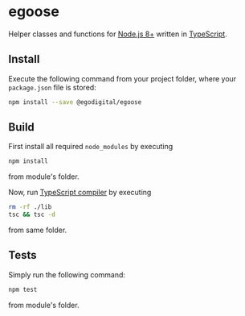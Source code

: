 # egoose

Helper classes and functions for [Node.js 8+](https://nodejs.org/) written in [TypeScript](https://www.typescriptlang.org/).

## Install

Execute the following command from your project folder, where your `package.json` file is stored:

```bash
npm install --save @egodigital/egoose
```

## Build

First install all required `node_modules` by executing

```bash
npm install
```

from module's folder.

Now, run [TypeScript compiler](https://www.npmjs.com/package/typescript) by executing

```bash
rm -rf ./lib
tsc && tsc -d
```

from same folder.

## Tests

Simply run the following command:

```bash
npm test
```

from module's folder.
